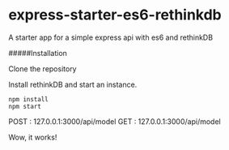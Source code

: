 # express-starter-es6-rethinkdb
A starter app for a simple express api with es6 and rethinkDB

#####Installation

Clone the repository

Install rethinkDB and start an instance.

```
npm install
npm start
```

POST : 127.0.0.1:3000/api/model
GET : 127.0.0.1:3000/api/model

Wow, it works!
